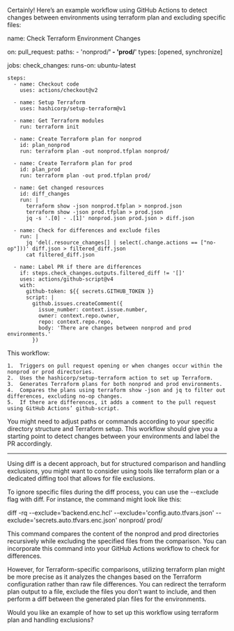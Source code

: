 Certainly! Here’s an example workflow using GitHub Actions to detect changes between environments using terraform plan and excluding specific files:

name: Check Terraform Environment Changes

on:
  pull_request:
    paths:
      - 'nonprod/**'
      - 'prod/**'
    types: [opened, synchronize]

jobs:
  check_changes:
    runs-on: ubuntu-latest

    steps:
      - name: Checkout code
        uses: actions/checkout@v2

      - name: Setup Terraform
        uses: hashicorp/setup-terraform@v1

      - name: Get Terraform modules
        run: terraform init

      - name: Create Terraform plan for nonprod
        id: plan_nonprod
        run: terraform plan -out nonprod.tfplan nonprod/

      - name: Create Terraform plan for prod
        id: plan_prod
        run: terraform plan -out prod.tfplan prod/

      - name: Get changed resources
        id: diff_changes
        run: |
          terraform show -json nonprod.tfplan > nonprod.json
          terraform show -json prod.tfplan > prod.json
          jq -s '.[0] - .[1]' nonprod.json prod.json > diff.json

      - name: Check for differences and exclude files
        run: |
          jq 'del(.resource_changes[] | select(.change.actions == ["no-op"]))' diff.json > filtered_diff.json
          cat filtered_diff.json

      - name: Label PR if there are differences
        if: steps.check_changes.outputs.filtered_diff != '[]'
        uses: actions/github-script@v4
        with:
          github-token: ${{ secrets.GITHUB_TOKEN }}
          script: |
            github.issues.createComment({
              issue_number: context.issue.number,
              owner: context.repo.owner,
              repo: context.repo.repo,
              body: 'There are changes between nonprod and prod environments.'
            })

This workflow:

	1.	Triggers on pull request opening or when changes occur within the nonprod or prod directories.
	2.	Uses the hashicorp/setup-terraform action to set up Terraform.
	3.	Generates Terraform plans for both nonprod and prod environments.
	4.	Compares the plans using terraform show -json and jq to filter out differences, excluding no-op changes.
	5.	If there are differences, it adds a comment to the pull request using GitHub Actions’ github-script.

You might need to adjust paths or commands according to your specific directory structure and Terraform setup. This workflow should give you a starting point to detect changes between your environments and label the PR accordingly.




-----

Using diff is a decent approach, but for structured comparison and handling exclusions, you might want to consider using tools like terraform plan or a dedicated diffing tool that allows for file exclusions.

To ignore specific files during the diff process, you can use the --exclude flag with diff. For instance, the command might look like this:

diff -rq --exclude='backend.enc.hcl' --exclude='config.auto.tfvars.json' --exclude='secrets.auto.tfvars.enc.json' nonprod/ prod/

This command compares the content of the nonprod and prod directories recursively while excluding the specified files from the comparison. You can incorporate this command into your GitHub Actions workflow to check for differences.

However, for Terraform-specific comparisons, utilizing terraform plan might be more precise as it analyzes the changes based on the Terraform configuration rather than raw file differences. You can redirect the terraform plan output to a file, exclude the files you don’t want to include, and then perform a diff between the generated plan files for the environments.

Would you like an example of how to set up this workflow using terraform plan and handling exclusions?

